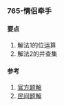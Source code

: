 ### 765-情侣牵手

#### 要点

1. 解法1的位运算
2. 解法2的并查集

#### 参考

1. [官方题解](https://leetcode-cn.com/problems/couples-holding-hands/solution/qing-lu-qian-shou-by-leetcode-solution-bvzr/)
2. [民间题解](https://leetcode-cn.com/problems/couples-holding-hands/solution/tan-xin-suan-fa-shi-qing-lu-qian-shou-bi-eeel/)

